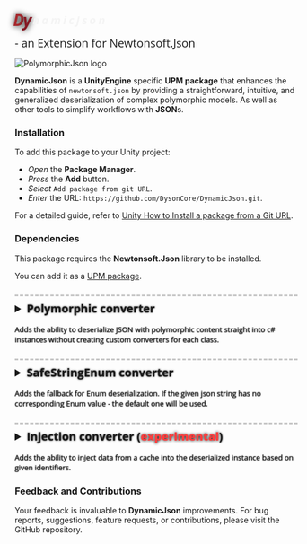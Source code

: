 <br>
<span class="animated-text">
<span>D</span>
<span>y</span>
<span>n</span>
<span>a</span>
<span>m</span>
<span>i</span>
<span>c</span>
<span>J</span>
<span>s</span>
<span>o</span>
<span>n</span>
<span> </span>
</span> 

<span class="header-text"> - an Extension for Newtonsoft.Json</span>


![PolymorphicJson logo](https://github.com/DysonCore/PolymorphicJson/assets/39878275/44bc4a94-f9be-44c2-be59-28facebb7a7d)

**DynamicJson** is a **UnityEngine** specific **UPM package** that enhances the capabilities of `newtonsoft.json` by providing a straightforward, intuitive, and generalized deserialization of complex polymorphic models. As well as other tools to simplify workflows with **JSON**s. 

### Installation 
To add this package to your Unity project:

- _Open_ the **Package Manager**.
- _Press_ the **Add** button.
- _Select_ `Add package from git URL`.
- _Enter_ the URL: `https://github.com/DysonCore/DynamicJson.git`.

For a detailed guide, refer to [Unity How to Install a package from a Git URL](https://docs.unity3d.com/Manual/upm-ui-giturl.html).

### Dependencies

This package requires the **Newtonsoft.Json** library to be installed.

You can add it as a [UPM package](https://github.com/applejag/Newtonsoft.Json-for-Unity/wiki/Install-official-via-UPM).  


<details>
<summary class="summary-title">
Polymorphic converter
<summary class="summary-content">
Adds the ability to deserialize JSON with polymorphic content straight into c# instances without creating custom converters for each class. 

</summary>
</summary>

### Description

- `PolymorphicConverter` - provides custom JSON deserialization for objects annotated with `TypifyingProperty` attribute.
- `TypifyingPropertyAttribute` - designates a property for polymorphic deserialization as a qualifier. This attribute should be applied both on the property declaration and its value assignment.
-  `TypifiedPropertyAttribute` - allows to deserialize class members with the same `TypifyingPropertyAttribute` value as the main class.

### Usage

Start by marking the qualifying property (either `abstract` or `virtual`) in the base class with `[TypifyingProperty]` attribute.
```csharp
public abstract class Reward
{
    // Can be used in conjunction with the [JsonProperty] attribute. 
    [TypifyingProperty]
    public abstract string RewardType { get; }
}
```
In the derived classes, annotate the same property again and assign a unique value that identifies each class. 
```csharp
public class CurrencyReward : Reward
{
    [TypifyingProperty]
    // Tip: use the 'sealed' keyword if You don't intend 
    // to further inherit from this class and override the qualifying value.  
    public sealed override string RewardType => "currency";
    
    public int Amount { get; set; }
}
```
```csharp
public class BadgeReward : Reward
{
    [TypifyingProperty]
    public sealed override string RewardType => "badge";
    
    public string BadgeId { get; set; }
}
```
Lastly, integrate the `PolymorphicConverter` into  `JsonSerializer` or `JsonSerializerSettings` (preferred method).
```csharp
var settings = new JsonSerializerSettings();
settings.Converters.Add(new PolymorphicConverter());
```
```csharp
var serializer = new JsonSerializer();
serializer.Converters.Add(new PolymorphicConverter());
```
As another option, You can annotate the base class with `[JsonConverter(typeof(PolymorphicConverter))]` (though it is not a recommended approach).
```csharp
[JsonConverter(typeof(PolymorphicConverter))]
public abstract class Reward
{
    //fields and properties...
}
```
With this setup, You can execute the following:
```csharp
List<Reward> rewards = new List<Reward>
{
    new CurrencyReward{Amount = 100},
    new BadgeReward{BadgeId = "newbie_badge_01"}
};
            
string rewardsJson = JsonConvert.SerializeObject(rewards);
// rewardsJson value: [{"RewardType":"currency","Amount":100},{"RewardType":"badge","BadgeId":"newbie_badge_01"}]
List<Reward> deserializedRewards = JsonConvert.DeserializeObject<List<Reward>>(rewardsJson); 
// Note: The above has been tested with the [JsonConverter(typeof(PolymorphicConverter))] attribute applied to the Reward class.
}
```
Despite using the `abstract` `Reward` class for deserialization, the `deserializedRewards` list will correctly contain instances of the concrete `CurrencyReward` and `BadgeReward` classes.

### Complex Inheritance

**PolymorphicJson** is designed to address the challenges posed by intricate inheritance hierarchies in polymorphism.

Consider the scenario of an `abstract` `Animal` class. This base class has an `abstract` inheritor `Mammal`, which in turn can be inherited by other concrete classes like `Dog` or `Cat`.
```csharp
public abstract class Animal
{
    [TypifyingProperty]
    public abstract string AnimalType { get; }
}
```
```csharp
public abstract class Mammal : Animal
{
    [TypifyingProperty]
    public override abstract string AnimalType => "Mammal";

    [TypifyingProperty]
    public abstract string MammalType { get; }
}
```
```csharp
public class Dog : Mammal
{
    [TypifyingProperty]
    public sealed override string MammalType => "Dog";

    public string Breed { get; set; }
}
```
```csharp
public class Cat : Mammal
{
    [TypifyingProperty]
    public sealed override string MammalType => "Cat";

    public string Color { get; set; }
}
```

In this example:

-   `Animal` is the top-level base class with a qualifying attribute `AnimalType`.
-	`Mammal`, an `abstract` derived class, assigns the value `"Mammal"` to the `AnimalType` and introduces its own qualifier `MammalType`.
-	Concrete classes `Dog` and `Cat` further override `MammalType` qualifier to provide specific values.

When deserializing a list of `Animal`, **PolymorphicJson** will inspect the qualifiers and correctly instantiate `Dog` and `Cat` objects based on the provided JSON, even with such nested hierarchies.

### Typifying types

**PolymorphicJson** allows a great deal of flexibility when choosing the type for typifying property. Both `value types` and `reference types` which properly implement equality comparison are valid. I.e. `override bool Equals(object obj)` and `override int GetHashCode()`.

**\*Tip\*:** the most concise and convenient type for qualifying property is `enum` in combination with `Newtonsoft.StringEnumConverter` or `PolymorphicJson.SafeStringEnumConverter`. 

### Interface as Inheritance Root 

**PolymorphicJson** can't automatically find references between interface and derived classes. So if You are using interface as an inheritance root, You need to explicitly specify the interface type like so:

```csharp
public interface IAnimal
{
    [TypifyingProperty]
    AnimalType AnimalType { get; }
}
```

```csharp       
public class Mammal : IAnimal
{
    [TypifyingProperty(typeof(IAnimal))]
    public AnimalType AnimalType => AnimalType.Mammal;
}
```

### Unknown Value Handling
When `PolymorphicConverter` encounters unknown value under the `TypifyingPropertyAttribute` - it has 2 ways to handle it:

- `UnknownTypeHandling.ThrowError` - Throws `JsonSerializationException`. 
- `UnknownTypeHandling.ReturnNull` - Returns null for an object.

By default `UnknownTypeHandling.ThrowError` is used. To specify otherwise, pass `UnknownTypeHandling` `Enum` as a parameter in `PolymorphicConverter` constructor.  

```csharp
var settings = new JsonSerializerSettings();
settings.Converters.Add(new PolymorphicConverter(UnknownTypeHandling.ReturnNull));
```

### Typified Properties
The `TypifiedPropertyAttribute` allows to deserialize polymorphic class members with the same `TypifyingPropertyAttribute` value as the main class. 

Start by declaring the main class with `[TypifyingProperty]` and another root class of `IQuestProgress` as `[TypifiedProperty]`.
```csharp
public class Quest
{
    [TypifyingProperty]
    public QuestType QuestType { get; private set; }

    [TypifiedProperty]
    public IQuestProgress Progress { get; private set; }
}
```
```csharp
public enum QuestType
{
    Normal,
    Special
}
```

`IQuestProgress` class and its inheritors should have the same structure as a regular polymorphic hierarchy with `TypifyingPropertyAttribute`.

```csharp
public interface IQuestProgress
{
    [TypifyingProperty]
    QuestType QuestType { get; }
}
```
```csharp
private class NormalQuestProgress : IQuestProgress
{
    [TypifyingProperty(typeof(IQuestProgress))]
    public QuestType QuestType => QuestType.Normal;
}
```
```csharp
private class SpecialQuestProgress : IQuestProgress
{
    [TypifyingProperty(typeof(IQuestProgress))]
    public QuestType QuestType => QuestType.Special;
}
```

With this setup `PolymorphicConverter` will correctly deserialize `IQuestProgress` composite member of the `Quest` class by using `[TypifyingProperty] QuestType` value from the main class. 

### Cache initialization

`PolymorphicConverter` requires knowledge of potential derived types for accurate deserialization. Converter automatically scans assemblies which are referencing the **DynamicJson** assembly on script recompilation and pre-build process and creates a cache file under **Assets/Resources/DynamicJson** folder. 
<span class="span-warning">Do not edit, move or delete the cache file!</span> 

### Known limitations
-   Plain `[TypifyingProperty]` can not be used with the interface as an inheritance root! `[TypifyingProperty(typeof(Interface))]` should be used in derived classes instead.

### Remarks
-   `Newtonsoft.Json` does not support multiple `converters` on a single `class`. If you are using `PolymorphicConverter`'s attributes in your base `class` - make sure it will not be deserialized by another `converter`.
-   Although unit tests are covering the most common use cases, it is never a bad idea to test your polymorphic models and parsing correctness after initial implementation. 

</details>

<div class="color-wave"></div>

<details>
<summary class="summary-title">
SafeStringEnum converter
<summary class="summary-content">
Adds the fallback for Enum deserialization. If the given json string has no corresponding Enum value - the default one will be used.

</summary>
</summary>

### Description

`SafeStringEnumConverter` is an inheritor of Newtonsoft `StringEnumConverter` and it is designed to safely handle Enum deserialization, providing additional support of fallbacks.

### Usage

Use the `DefaultEnumValueAttribute` to mark an enum member as the default value:

```csharp
public enum FoodType
{
    [DefaultEnumValue]
    Unknown,
    Pizza,
    Burger
    // other values...
}
```
```csharp
public class Plate
{
[JsonConverter(typeof(SafeStringEnumConverter))] //or you can add this converter to JsonSerializerSettings.
public FoodType Food { get; set; }
}

string json = "{\"Food\":\"Sushi\"}"; // sushi is not present in FoodType enum.
Plate plate = JsonConvert.DeserializeObject<Plate>(json);
// Plate.Food will be set to FoodType.Unknown.
```

In this example, an invalid enum value in the JSON string is safely converted to `FoodType.Unknown`.

<div class="closing-arrow"> </div>
</details>

<details>
<summary class="summary-title">
Injection converter (<span class="span-warning">experimental</span>)
<summary class="summary-content">
Adds the ability to inject data from a cache into the deserialized instance based on given identifiers. 

</summary>
</summary>

### Description

`InjectionConverter` gives an ability to inject data from `InjectionDataProviders` straight into `IInjectable<>` members of deserialized instance.<br><br>
This converter is not nearly as useful as other ones since any `IInjectable<TValue>` can be replaced by its plain identifier and the data can be retrieved from the cache after the deserialization is finished. But this "data retrieving" operations can occur quite frequently, so this converter can be a good "quality of life" improvement.

- `IInjectable<TValue>` - root `interface` for wrappers over any data model - `TValue`.
- `InjectionDataProvider<TIdentifier, TValue>` - root provider / cache class. Enforces implementation of methods for retrieving data - `TValue` by the identifier - `TIdentifier`. Its inheritors can be safely instantiated by any `Dependency Injector`. Only one `InjectionDataProvider` can be present at once for any `TValue` type.
- `EagerInjectable<TValue>` - concrete inheritor of `IInjectable<TValue>`. Will retrieve the data from its corresponding `InjectionDataProvider` as soon as its identifier is set.
- `LazyInjectable<TValue>` - concrete inheritor of `IInjectable<TValue>`. Will retrieve the data from its corresponding `InjectionDataProvider` only when its `TValue` value will be requested. 
- `InjectionConverter` - replaces any `IInjectable<>` with its identifier on `serialization` and puts the identifier into the `IInjectable<>` on `deserialization`.

### Usage

Lets create 2 models: `Weapon` and `WeaponConfig`. `WeaponConfigs` are predetermined, while `Weapons` are composite from `WeaponConfig` and `Name` property.

```csharp
public class WeaponConfig
{
    public string Id { get; private set; }
            
    public int Damage { get; private set; }

    public WeaponConfig(string id, int damage)
    {
        Id = id;
        Damage = damage;
    }
}
```
```csharp
public class Weapon
{
    [JsonProperty("uid")]
    public EagerInjectable<WeaponConfig> Config { get; private set; }

    [JsonProperty("name")]
    public string Name { get; private set; }

    public Weapon(WeaponConfig config, string name)
    {
        Config = new EagerInjectable<WeaponConfig>(config);
        Name = name;
    }

    [JsonConstructor]
    private Weapon() { }
}
```

The `WeaponConfig` is wrapped with `EagerInjectable<>`, meaning we can deserialize `Weapon` without full representation of `WeaponConfig`. Now lets make `InjectionDataProvider`.

```csharp
//identifier for WeaponConfig model is a string. But it can be any type. 
public class WeaponInjectionDataProvider : InjectionDataProvider<string, WeaponConfig>
{
    // Data cache.
    private readonly Dictionary<string, WeaponConfig> _data = new ();
    // Used by IInjectable<WeeaponConfig> models to resolve data from identifier.        
    public override WeaponConfig GetValue(string identifier)
    {
        _data.TryGetValue(identifier, out WeaponConfig config);
        return config;
    }
    // Used by InjectionConverter to get identifier for serialization.
    public override string GetIdentifier(WeaponConfig value)
    {
        return value.Id; // Specifies how the identifier is retrieved from the WeaponConfig model. 
    }
    // Is used to fill the cache with data for demonstration purposes.
    public void AddConfig(WeaponConfig config)
    {   
        _data[config.Id] = config;
    }
}
```

And that it. Really.<br>
The only thing left is to plug `InjectionConverter` and test the results. This converter can work both directions (`serialization` and `deserialization`).

```csharp
// Create JSON Settings with InjectionConverter.
var settings = new JsonSerializerSettings();
settings.Converters.Add(new InjectionConverter());
// Instantiate data provider. It will be automatically added to the static registry of providers.            
var weaponDataProvider = new WeaponInjectionDataProvider();
// Create weapon configs. 
WeaponConfig heavyBladeConfig = new WeaponConfig("heavy_blade_01", 100);
WeaponConfig daggerConfig = new WeaponConfig("dagger_01", 20);
// Populate providers cache with data (WeaponConfigs).            
weaponDataProvider.AddConfig(heavyBladeConfig);
weaponDataProvider.AddConfig(daggerConfig);
// Weapons are created manually to test serialization first.            
Weapon heavyWeapon = new Weapon(heavyBladeConfig, "Big spoon");
Weapon daggerWeapon = new Weapon(daggerConfig, "THE pencil");

List<Weapon> weapons = new()
{
    heavyWeapon,
    daggerWeapon,
};

string weaponsString = JsonConvert.SerializeObject(weapons, settings);
// serialized weaponsString value:
// [{"uid":"heavy_blade_01","name":"Big spoon"},{"uid":"dagger_01","name":"THE pencil"}]
// As you can see - it has no data about WeaponConfigs except its identifiers, i.e. uid.  

// Now we can deserialize it back and InjectionParser will get the WeaponConfig data from 
// WeaponDataProvider and set it into the Weapon instances. 
List<Weapon> deserializedWeapons = JsonConvert.DeserializeObject<List<Weapon>>(weaponsString, settings);

```

</details>

### Feedback and Contributions

Your feedback is invaluable to **DynamicJson** improvements. For bug reports, suggestions, feature requests, or contributions, please visit the GitHub repository.


<style>

.header-title{
    font:
        30px "Open Sans",
        sans-serif;
}

.summary-title {
    font:
        20px "Open Sans",
        sans-serif;
    width: 100%;
    text-shadow: 0 0 3px #000000;
    font-weight: bold;
    margin-top: 25px;
    border-top-style: dashed;
    border-top-color: #c6c6c6;
    border-top-width: medium;
    padding-top: 8px;
}

.summary-content {
    font:
        13px "Open Sans",
        sans-serif;
    width: 100%;
    text-shadow: 0 0 2px #000000;
    font-weight: normal;
    margin-top: 15px;
}

.header-text{
    font:
        20px "Open Sans",
        sans-serif;
}

.span-warning{
    width: 100%;
    color: #ff3f3f;
    text-shadow: 0 0 5px #000000;
    font-weight: bolder;
}

.animated-text span {
    font:
        20px "Open Sans",
        sans-serif;
    font-weight: bold;
    font-style: italic;
    display: inline-block;
    color: #F4F4F4FF;
    animation: expand-color-change 4s infinite;
}

@keyframes expand-color-change {
    0% { opacity: 1; color: #851723; transform: scale(1.5); text-shadow: 0 0 8px #000000FF}
    20% { opacity: 1; color: #f25147; transform: scale(1.3); text-shadow: 0 0 5px #000000FF}
    40% { opacity: 1; color: #fab2b2; transform: scale(1.1);  text-shadow: 0 0 2px #000000FF}
    50% { opacity: 1; color: #F4F4F4FF; transform: scale(1); text-shadow: none  }
}

.animated-text span:nth-child(1) { animation-delay: 0s; }
.animated-text span:nth-child(2) { animation-delay: 0.15s; }
.animated-text span:nth-child(3) { animation-delay: 0.3s; }
.animated-text span:nth-child(4) { animation-delay: 0.45s; }
.animated-text span:nth-child(5) { animation-delay: 0.6s; }
.animated-text span:nth-child(6) { animation-delay: 0.75s; }
.animated-text span:nth-child(7) { animation-delay: 0.9s; }
.animated-text span:nth-child(8) { animation-delay: 1.05s; }
.animated-text span:nth-child(9) { animation-delay: 1.2s; }
.animated-text span:nth-child(10) { animation-delay: 1.35s; }
.animated-text span:nth-child(11) { animation-delay: 1.5s; }

</style>